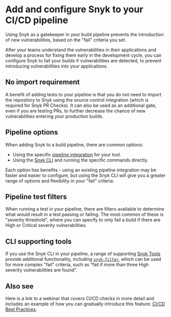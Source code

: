# Add and configure Snyk to your CI/CD pipeline

Using Snyk as a gatekeeper in your build pipeline prevents the introduction of new vulnerabilities, based on the "fail" criteria you set.

After your teams understand the vulnerabilities in their applications and develop a process for fixing them early in the development cycle, you can configure Snyk to fail your builds if vulnerabilities are detected, to prevent introducing vulnerabilities into your applications.

## No import requirement

A benefit of adding tests to your pipeline is that you do not need to import the repository to Snyk using the source control integration (which is required for Snyk PR Checks). It can also be used as an additional gate, even if you are testing PRs, to further decrease the chance of new vulnerabilities entering your production builds.

## Pipeline options

When adding Snyk to a build pipeline, there are common options:&#x20;

* Using the specific [pipeline integration](../../../developer-tools/snyk-ci-cd-integrations/) for your tool.
* Using the [Snyk CLI](../../../developer-tools/snyk-cli/) and running the specific commands directly.&#x20;

Each option has benefits - using an existing pipeline integration may be faster and easier to configure, but using the Snyk CLI will give you a greater range of options and flexibility in your "fail" criteria.&#x20;

## Pipeline test filters

When running a test in your pipeline, there are filters available to determine what would result in a test passing or failing. The most common of these is "severity threshold", where you can specify to only fail a build if there are High or Critical severity vulnerabilities.

## CLI supporting tools

If you use the Snyk CLI in your pipeline, a range of supporting [Snyk Tools](../../../scan-with-snyk/snyk-tools/) provide additional functionality, including [`snyk-filter`](../../../developer-tools/snyk-cli/scan-and-maintain-projects-using-the-cli/cli-tools/snyk-filter.md), which can be used for more complex "fail" criteria, such as “fail if more than three High severity vulnerabilities are found”.

## Also see

Here is a link to a webinar that covers CI/CD checks in more detail and includes an example of how you can gradually introduce this feature: [CI/CD Best Practices](https://www.youtube.com/watch?v=6QS9gRQ0WVU).
